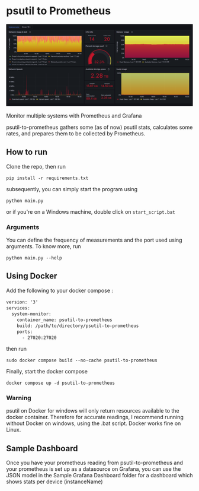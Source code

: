 # psutil to Prometheus

![Sample dashboard screenshot](./Sample%20Grafana%20Dashboard/image.png)

Monitor multiple systems with Prometheus and Grafana

psutil-to-prometheus gathers some (as of now) psutil stats, calculates some rates, and prepares them to be collected by Prometheus. 

## How to run 

Clone the repo, then run

```
pip install -r requirements.txt

```
subsequently, you can simply start the program using

```
python main.py 
```

or if you're on a Windows machine, double click on `start_script.bat`

### Arguments 

You can define the frequency of measurements and the port used using arguments. To know more, run 

```
python main.py --help
```

## Using Docker 

Add the following to your docker compose :

```
version: '3'
services:
  system-monitor:
    container_name: psutil-to-prometheus
    build: /path/to/directory/psutil-to-prometheus
    ports:
      - 27020:27020
```

then run 

```
sudo docker compose build --no-cache psutil-to-prometheus  
```

Finally, start the docker compose 

```
docker compose up -d psutil-to-prometheus
```

### Warning 
psutil on Docker for windows will only return resources available to the docker container. Therefore for accurate readings, I recommend running without Docker on windows, using the .bat script.  Docker works fine on Linux. 

## Sample Dashboard 

Once you have your prometheus reading from psutil-to-prometheus and your prometheus is set up as a datasource on Grafana, you can use the JSON model in the Sample Grafana Dashboard folder for a dashboard which shows stats per device (instanceName)